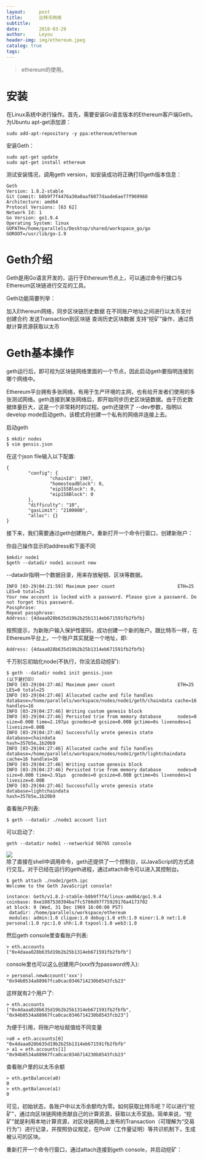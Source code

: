 ```yaml
---
layout:     post
title:      比特币网络
subtitle:  
date:       2018-03-29
author:     Leyou
header-img: img/ethereum.jpeg
catalog: true
tags:
---
```


> ethereum的使用。

# 安装
在Linux系统中进行操作。首先，需要安装Go语言版本的Ethereum客户端Geth。为Ubuntu apt-get添加源：
```
sudo add-apt-repository -y ppa:ethereum/ethereum
```
安装Geth：
```
sudo apt-get update
sudo apt-get install ethereum
```
测试安装情况，调用geth version，如安装成功将正确打印geth版本信息：
```
Geth
Version: 1.8.2-stable
Git Commit: b8b9f7f4476a30a0aaf6077daade6ae77f969960
Architecture: amd64
Protocol Versions: [63 62]
Network Id: 1
Go Version: go1.9.4
Operating System: linux
GOPATH=/home/parallels/Desktop/shared/workspace_go/go
GOROOT=/usr/lib/go-1.9
```
# Geth介绍
Geth是用Go语言开发的，运行于Ethereum节点上，可以通过命令行接口与Ethereum区块链进行交互的工具。

Geth功能简要列举：

加入Ethereum网络，同步区块链历史数据
在不同账户地址之间进行以太币支付
创建合约
发送Transaction到区块链
查询历史区块数据
支持“挖矿”操作，通过贡献计算资源获取以太币

# Geth基本操作
geth运行后，即可视为区块链网络里面的一个节点，因此启动geth要指明连接到哪个网络中。

Ethereum平台拥有多张网络，有用于生产环境的主网，也有给开发者们使用的多张测试网络。geth连接到某张网络后，即开始同步历史区块链数据。由于历史数据体量巨大，这是一个非常耗时的过程。geth还提供了 --dev参数，指明以develop mode启动geth，该模式将创建一个私有的网络并连接上去。

启动geth
```
$ mkdir nodes
$ vim gensis.json
```
在这个json file输入以下配置:
```
{
        "config": {
                "chainId": 1907,
                "homesteadBlock": 0,
                "eip155Block": 0,
                "eip158Block": 0
        },
        "difficulty": "10",
        "gasLimit": "2100000",
        "alloc": {}
}
```
接下来，我们需要通过geth创建账户。重新打开一个命令行窗口，创建新账户：

你自己操作显示的address和下面不同
```
$mkdir node1
$geth --datadir node1 account new
```
--datadir指明一个数据目录，用来存放秘钥、区块等数据。
```
INFO [03-29|04:21:59] Maximum peer count                       ETH=25 LES=0 total=25
Your new account is locked with a password. Please give a password. Do not forget this password.
Passphrase: 
Repeat passphrase: 
Address: {4daaa028b635d19b2b25b1314eb671591fb2fbfb}
```
按照提示，为新账户输入保护性密码，成功创建一个新的账户。跟比特币一样，在Ethereum平台上，一个账户其实就是一个地址，即:<br>
```
Address: {4daaa028b635d19b2b25b1314eb671591fb2fbfb}

```
千万别忘初始化node(不执行，你没法启动挖矿):
```
$ geth --datadir node1 init gensis.json
(以下是打印)
INFO [03-29|04:27:46] Maximum peer count                       ETH=25 LES=0 total=25
INFO [03-29|04:27:46] Allocated cache and file handles         database=/home/parallels/workspace/nodes/node1/geth/chaindata cache=16 handles=16
INFO [03-29|04:27:46] Writing custom genesis block 
INFO [03-29|04:27:46] Persisted trie from memory database      nodes=0 size=0.00B time=2.197µs gcnodes=0 gcsize=0.00B gctime=0s livenodes=1 livesize=0.00B
INFO [03-29|04:27:46] Successfully wrote genesis state         database=chaindata                                            hash=357b5e…1b20b9
INFO [03-29|04:27:46] Allocated cache and file handles         database=/home/parallels/workspace/nodes/node1/geth/lightchaindata cache=16 handles=16
INFO [03-29|04:27:46] Writing custom genesis block 
INFO [03-29|04:27:46] Persisted trie from memory database      nodes=0 size=0.00B time=2.91µs  gcnodes=0 gcsize=0.00B gctime=0s livenodes=1 livesize=0.00B
INFO [03-29|04:27:46] Successfully wrote genesis state         database=lightchaindata                                            hash=357b5e…1b20b9
```


查看账户列表:<br>
```
$ geth --datadir ./node1 account list
```
可以启动了:
```
geth --datadir node1 --networkid 98765 console
```
![](https://raw.githubusercontent.com/LeyouHong/LeyouHong.github.io/master/img/geth-start.jpeg)<br>
除了直接在shell中调用命令，geth还提供了一个控制台，以JavaScript的方式进行交互。对于已经在运行的geth进程，通过attach命令可以进入其控制台。<br>
```
$ geth attach ./node1/geth.ipc 
Welcome to the Geth JavaScript console!

instance: Geth/v1.8.2-stable-b8b9f7f4/linux-amd64/go1.9.4
coinbase: 0xe1087530394ba7fc5780d97f75929170a4173702
at block: 0 (Wed, 31 Dec 1969 16:00:00 PST)
 datadir: /home/parallels/workspace/ethereum
 modules: admin:1.0 clique:1.0 debug:1.0 eth:1.0 miner:1.0 net:1.0 personal:1.0 rpc:1.0 shh:1.0 txpool:1.0 web3:1.0
```
然后geth console里查看账户列表:
```
> eth.accounts
["0x4daaa028b635d19b2b25b1314eb671591fb2fbfb"]
```
console里也可以这么创建用户(xxx作为password传入):<br>
```
> personal.newAccount('xxx')
"0x94b0534a88967fca0cac0346714230b8543fcb23"
```
这样就有2个用户了:<br>
```
> eth.accounts
["0x4daaa028b635d19b2b25b1314eb671591fb2fbfb", "0x94b0534a88967fca0cac0346714230b8543fcb23"]
```
为便于引用，将账户地址赋值给不同变量<br>
```
>a0 = eth.accounts[0]
"0x4daaa028b635d19b2b25b1314eb671591fb2fbfb"
> a1 = eth.accounts[1]
"0x94b0534a88967fca0cac0346714230b8543fcb23"
```
查看账户里的以太币余额<br>
```
> eth.getBalance(a0)
0
> eth.getBalance(a1)
0
```
可见，初始状态，各账户中以太币余额均为零。如何获取比特币呢？可以进行“挖矿”，通过向区块链网络贡献自己的计算资源，获取以太币奖励。简单来说，“挖矿”就是利用本地计算资源，对区块链网络上发布的Transaction（可理解为“交易行为”）进行记录，并按照协议规定，在PoW（工作量证明）等共识机制下，生成被认可的区块。

重新打开一个命令行窗口，通过attach连接到geth console，并启动挖矿：
